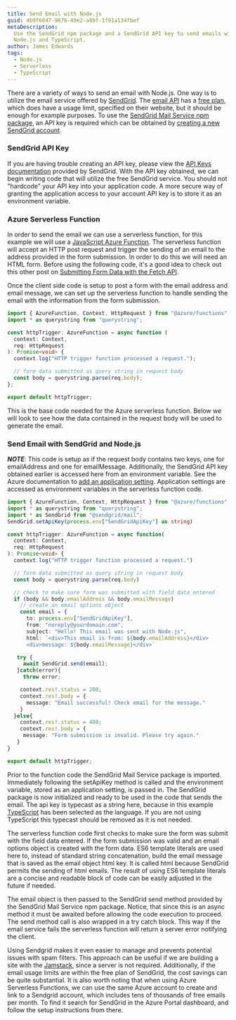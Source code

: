 ```yaml
---
title: Send Email with Node.js
guid: 4b9f6847-9676-49e2-a49f-1f91a134fbef
metaDescription:
  Use the SendGrid npm package and a SendGrid API key to send emails with
  Node.js and TypeScript.
author: James Edwards
tags:
  - Node.js
  - Serverless
  - TypeScript
---
```


There are a variety of ways to send an email with Node.js. One way is to utilize the email service offered by [SendGrid](https://sendgrid.com/). The [email API](https://sendgrid.com/solutions/email-api/) has a [free plan](https://sendgrid.com/pricing/), which does have a usage limit, specified on their website, but it should be enough for example purposes. To use the [SendGrid Mail Service npm package](https://www.npmjs.com/package/@sendgrid/mail), an API key is required which can be obtained by [creating a new SendGrid account](https://signup.sendgrid.com/).

### SendGrid API Key

If you are having trouble creating an API key, please view the [API Keys documentation](https://sendgrid.com/docs/ui/account-and-settings/api-keys/) provided by SendGrid. With the API key obtained, we can begin writing code that will utilize the free SendGrid service. You should not "hardcode" your API key into your application code. A more secure way of granting the application access to your account API key is to store it as an environment variable.

### Azure Serverless Function

In order to send the email we can use a serverless function, for this example we will use a [JavaScript Azure Function](https://docs.microsoft.com/en-us/azure/azure-functions/functions-reference-node). The serverless function will accept an HTTP post request and trigger the sending of an email to the address provided in the form submission. In order to do this we will need an HTML form. Before using the following code, it's a good idea to check out this other post on [Submitting Form Data with the Fetch API](/fetch-api-post-formdata-object/).

Once the client side code is setup to post a form with the email address and email message, we can set up the serverless function to handle sending the email with the information from the form submission.

```typescript
import { AzureFunction, Context, HttpRequest } from "@azure/functions";
import * as querystring from "querystring";

const httpTrigger: AzureFunction = async function (
  context: Context,
  req: HttpRequest
): Promise<void> {
  context.log("HTTP trigger function processed a request.");

  // form data submitted as query string in request body
  const body = querystring.parse(req.body);
};

export default httpTrigger;
```

This is the base code needed for the Azure serverless function. Below we will look to see how the data contained in the request body will be used to generate the email.

### Send Email with SendGrid and Node.js

**_NOTE_**: This code is setup as if the request body contains two keys, one for emailAddress and one for emailMessage. Additionally, the SendGrid API key obtained earlier is accessed here from an environment variable. See the Azure documentation to [add an application setting](https://docs.microsoft.com/en-us/azure/azure-functions/functions-how-to-use-azure-function-app-settings). Application settings are accessed as environment variables in the serverless function code.

```typescript
import { AzureFunction, Context, HttpRequest } from "@azure/functions";
import * as querystring from "querystring";
import * as SendGrid from "@sendgrid/mail";
SendGrid.setApiKey(process.env["SendGridApiKey"] as string)

const httpTrigger: AzureFunction = async function(
  context: Context,
  req: HttpRequest
): Promise<void> {
  context.log("HTTP trigger function processed a request.")

  // form data submitted as query string in request body
  const body = querystring.parse(req.body)

  // check to make sure form was submitted with field data entered
  if (body && body.emailAddress && body.emailMessage)
    // create an email options object
    const email = {
      to: process.env["SendGridApiKey"],
      from: "noreply@yourdomain.com",
      subject: "Hello! This email was sent with Node.js",
      html: `<div>This email is from: ${body.emailAddress}</div>
      <div>message: ${body.emailMessage}</div>`

   try {
     await SendGrid.send(email);
   }catch(error){
     throw error;

    context.res!.status = 200;
    context.res!.body = {
      message: "Email successful! Check email for the message."
    }
  }else{
    context.res!.status = 400;
    context.res!.body = {
     message: "Form submission is invalid. Please try again."
   }
}

export default httpTrigger;
```

Prior to the function code the SendGrid Mail Service package is imported. Immediately following the setApiKey method is called and the environment variable, stored as an application setting, is passed in. The SendGrid package is now initialized and ready to be used in the code that sends the email. The api key is typecast as a string here, because in this example [TypeScript](https://docs.microsoft.com/en-us/azure/azure-functions/functions-reference-node#typescript) has been selected as the language. If you are not using TypeScript this typecast should be removed as it is not needed.

The serverless function code first checks to make sure the form was submit with the field data entered. If the form submission was valid and an email options object is created with the form data. ES6 template literals are used here to, instead of standard string concatenation, build the email message that is saved as the email object html key. It is called html because SendGrid permits the sending of html emails. The result of using ES6 template literals are a concise and readable block of code can be easily adjusted in the future if needed.

The email object is then passed to the SendGrid send method provided by the SendGrid Mail Service npm package. Notice, that since this is an async method it must be awaited before allowing the code execution to proceed. The send method call is also wrapped in a try catch block. This way if the email service fails the serverless function will return a server error notifying the client.

Using Sendgrid makes it even easier to manage and prevents potential issues with spam filters. This approach can be useful if we are building a site with the [Jamstack](https://jamstack.org/), since a server is not required. Additionally, if the email usage limits are within the free plan of SendGrid, the cost savings can be quite substantial. It is also worth noting that when using Azure Serverless Functions, we can use the same Azure account to create and link to a Sendgrid account, which includes tens of thousands of free emails per month. To find it search for SendGrid in the Azure Portal dashboard, and follow the setup instructions from there.
